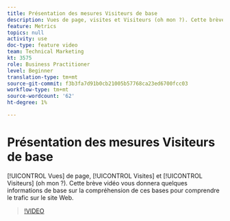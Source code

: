 ```yaml
---
title: Présentation des mesures Visiteurs de base
description: Vues de page, visites et Visiteurs (oh mon ?). Cette brève vidéo vous donnera quelques informations de base sur la compréhension de ces bases pour comprendre le trafic sur le site Web.
feature: Metrics
topics: null
activity: use
doc-type: feature video
team: Technical Marketing
kt: 3575
role: Business Practitioner
level: Beginner
translation-type: tm+mt
source-git-commit: f3b3fa7d91b0cb21005b57768ca23ed6700fcc03
workflow-type: tm+mt
source-wordcount: '62'
ht-degree: 1%

---
```



# Présentation des mesures Visiteurs de base

[!UICONTROL Vues] de page,  [!UICONTROL Visites] et  [!UICONTROL Visiteurs]  (oh mon ?). Cette brève vidéo vous donnera quelques informations de base sur la compréhension de ces bases pour comprendre le trafic sur le site Web.

>[!VIDEO](https://video.tv.adobe.com/v/28774/?quality=12)

